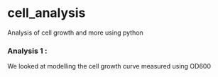 # cell_analysis
Analysis of cell growth and more using python


### Analysis 1 :
We looked at modelling the cell growth curve measured using OD600